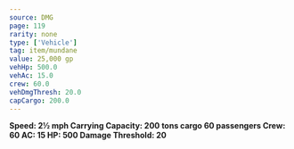```yaml
---
source: DMG
page: 119
rarity: none
type: ['Vehicle']
tag: item/mundane
value: 25,000 gp
vehHp: 500.0
vehAc: 15.0
crew: 60.0
vehDmgThresh: 20.0
capCargo: 200.0
---
```


**Speed: 2½ mph
Carrying Capacity: 200 tons cargo
60 passengers
Crew: 60
AC: 15
HP: 500
Damage Threshold: 20**

